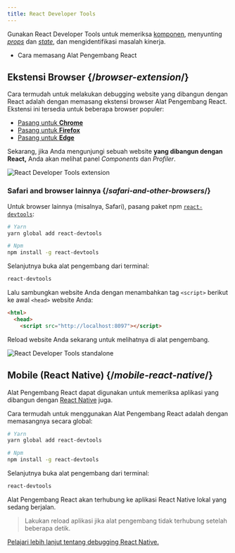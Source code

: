```yaml
---
title: React Developer Tools
---
```


<Intro>

Gunakan React Developer Tools untuk memeriksa [komponen](/learn/your-first-component), menyunting [*props*](/learn/passing-props-to-a-component) dan [*state*](/learn/state-a-components-memory), dan mengidentifikasi masalah kinerja.

</Intro>

<YouWillLearn>

* Cara memasang Alat Pengembang React

</YouWillLearn>

## Ekstensi Browser {/*browser-extension*/}

Cara termudah untuk melakukan debugging website yang dibangun dengan React adalah dengan memasang ekstensi browser Alat Pengembang React. Ekstensi ini tersedia untuk beberapa browser populer:

* [Pasang untuk **Chrome**](https://chrome.google.com/webstore/detail/react-developer-tools/fmkadmapgofadopljbjfkapdkoienihi?hl=en)
* [Pasang untuk **Firefox**](https://addons.mozilla.org/en-US/firefox/addon/react-devtools/)
* [Pasang untuk **Edge**](https://microsoftedge.microsoft.com/addons/detail/react-developer-tools/gpphkfbcpidddadnkolkpfckpihlkkil)

Sekarang, jika Anda mengunjungi sebuah website **yang dibangun dengan React,** Anda akan melihat panel _Components_ dan _Profiler_.

![React Developer Tools extension](/images/docs/react-devtools-extension.png)

### Safari and browser lainnya {/*safari-and-other-browsers*/}
Untuk browser lainnya (misalnya, Safari), pasang paket npm [`react-devtools`](https://www.npmjs.com/package/react-devtools):

```bash
# Yarn
yarn global add react-devtools

# Npm
npm install -g react-devtools
```

Selanjutnya buka alat pengembang dari terminal:

```bash
react-devtools
```

Lalu sambungkan website Anda dengan menambahkan tag `<script>` berikut ke awal `<head>` website Anda:

```html {3}
<html>
  <head>
    <script src="http://localhost:8097"></script>
```

Reload website Anda sekarang untuk melihatnya di alat pengembang.

![React Developer Tools standalone](/images/docs/react-devtools-standalone.png)

## Mobile (React Native) {/*mobile-react-native*/}
Alat Pengembang React dapat digunakan untuk memeriksa aplikasi yang dibangun dengan [React Native](https://reactnative.dev/) juga.

Cara termudah untuk menggunakan Alat Pengembang React adalah dengan memasangnya secara global:
```bash
# Yarn
yarn global add react-devtools

# Npm
npm install -g react-devtools
```

Selanjutnya buka alat pengembang dari terminal:
```bash
react-devtools
```

Alat Pengembang React akan terhubung ke aplikasi React Native lokal yang sedang berjalan.

> Lakukan reload aplikasi jika alat pengembang tidak terhubung setelah beberapa detik.

[Pelajari lebih lanjut tentang debugging React Native.](https://reactnative.dev/docs/debugging)


